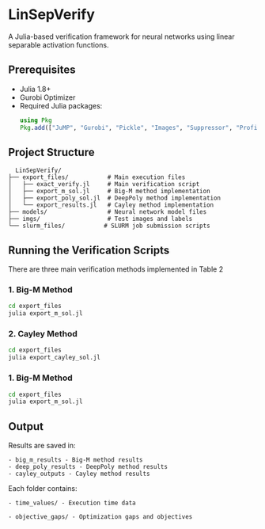 # LinSepVerify

A Julia-based verification framework for neural networks using linear separable activation functions.

## Prerequisites

- Julia 1.8+
- Gurobi Optimizer
- Required Julia packages:
  ```julia
  using Pkg
  Pkg.add(["JuMP", "Gurobi", "Pickle", "Images", "Suppressor", "Profile", "LinearAlgebra"])
  ```

## Project Structure

```
  LinSepVerify/
├── export_files/           # Main execution files
│   ├── exact_verify.jl     # Main verification script
│   ├── export_m_sol.jl     # Big-M method implementation
│   ├── export_poly_sol.jl  # DeepPoly method implementation
│   └── export_results.jl   # Cayley method implementation
├── models/                 # Neural network model files
├── imgs/                   # Test images and labels
└── slurm_files/           # SLURM job submission scripts
```

## Running the Verification Scripts

There are three main verification methods implemented in Table 2

### 1. Big-M Method

```bash
cd export_files
julia export_m_sol.jl
```

### 2. Cayley Method

```bash
cd export_files
julia export_cayley_sol.jl
```

### 1. Big-M Method

```bash
cd export_files
julia export_m_sol.jl
```

## Output

Results are saved in:

```
- big_m_results - Big-M method results
- deep_poly_results - DeepPoly method results
- cayley_outputs - Cayley method results
```

Each folder contains:

```
- time_values/ - Execution time data
```

```
- objective_gaps/ - Optimization gaps and objectives
```
